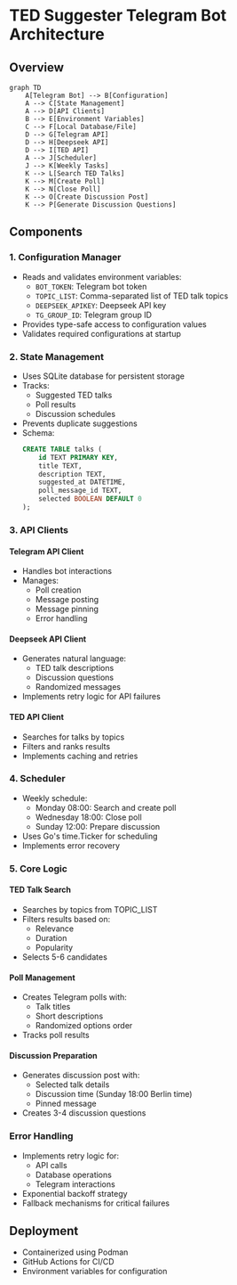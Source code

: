 # TED Suggester Telegram Bot Architecture

## Overview
```mermaid
graph TD
    A[Telegram Bot] --> B[Configuration]
    A --> C[State Management]
    A --> D[API Clients]
    B --> E[Environment Variables]
    C --> F[Local Database/File]
    D --> G[Telegram API]
    D --> H[Deepseek API]
    D --> I[TED API]
    A --> J[Scheduler]
    J --> K[Weekly Tasks]
    K --> L[Search TED Talks]
    K --> M[Create Poll]
    K --> N[Close Poll]
    K --> O[Create Discussion Post]
    K --> P[Generate Discussion Questions]
```

## Components

### 1. Configuration Manager
- Reads and validates environment variables:
  - `BOT_TOKEN`: Telegram bot token
  - `TOPIC_LIST`: Comma-separated list of TED talk topics
  - `DEEPSEEK_APIKEY`: Deepseek API key
  - `TG_GROUP_ID`: Telegram group ID
- Provides type-safe access to configuration values
- Validates required configurations at startup

### 2. State Management
- Uses SQLite database for persistent storage
- Tracks:
  - Suggested TED talks
  - Poll results
  - Discussion schedules
- Prevents duplicate suggestions
- Schema:
  ```sql
  CREATE TABLE talks (
      id TEXT PRIMARY KEY,
      title TEXT,
      description TEXT,
      suggested_at DATETIME,
      poll_message_id TEXT,
      selected BOOLEAN DEFAULT 0
  );
  ```

### 3. API Clients
#### Telegram API Client
- Handles bot interactions
- Manages:
  - Poll creation
  - Message posting
  - Message pinning
  - Error handling

#### Deepseek API Client
- Generates natural language:
  - TED talk descriptions
  - Discussion questions
  - Randomized messages
- Implements retry logic for API failures

#### TED API Client
- Searches for talks by topics
- Filters and ranks results
- Implements caching and retries

### 4. Scheduler
- Weekly schedule:
  - Monday 08:00: Search and create poll
  - Wednesday 18:00: Close poll
  - Sunday 12:00: Prepare discussion
- Uses Go's time.Ticker for scheduling
- Implements error recovery

### 5. Core Logic
#### TED Talk Search
- Searches by topics from TOPIC_LIST
- Filters results based on:
  - Relevance
  - Duration
  - Popularity
- Selects 5-6 candidates

#### Poll Management
- Creates Telegram polls with:
  - Talk titles
  - Short descriptions
  - Randomized options order
- Tracks poll results

#### Discussion Preparation
- Generates discussion post with:
  - Selected talk details
  - Discussion time (Sunday 18:00 Berlin time)
  - Pinned message
- Creates 3-4 discussion questions

### Error Handling
- Implements retry logic for:
  - API calls
  - Database operations
  - Telegram interactions
- Exponential backoff strategy
- Fallback mechanisms for critical failures

## Deployment
- Containerized using Podman
- GitHub Actions for CI/CD
- Environment variables for configuration